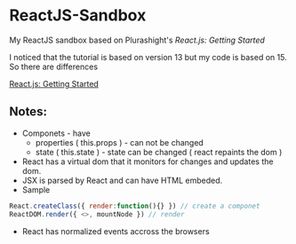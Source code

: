 # ReactJS-Sandbox

My ReactJS sandbox based on Plurashight's _React.js: Getting Started_ 

I noticed that the tutorial is based on version 13 but my code is based on 15. So there are differences

[React.js: Getting Started](https://app.pluralsight.com/library/courses/react-js-getting-started/table-of-contents)

Notes:
---

* Componets - have
  * properties ( this.props ) - can not be changed
  * state ( this.state ) - state can be changed ( react repaints the dom )
* React has a virtual dom that it monitors for changes and updates the dom.
* JSX is parsed by React and can have HTML embeded.
* Sample 
```javascript
React.createClass({ render:function(){} }) // create a componet
ReactDOM.render({ <>, mountNode }) // render
```
* React has normalized events accross the browsers 
